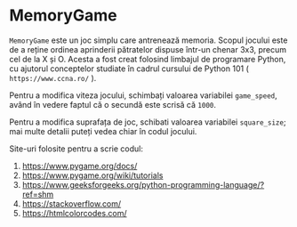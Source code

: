 # MemoryGame

`MemoryGame` este un joc  simplu care antrenează memoria. Scopul jocului este de a reține ordinea aprinderii pătratelor dispuse într-un chenar 3x3, precum cel de la X și O. Acesta a fost creat folosind limbajul de programare Python, cu ajutorul conceptelor studiate în cadrul cursului de Python 101 ( `https://www.ccna.ro/` ).

Pentru a modifica viteza jocului, schimbați valoarea variabilei `game_speed`, având în vedere faptul că o secundă este scrisă că `1000`.

Pentru a modifica suprafața de joc, schibati valoarea variabilei `square_size`; mai multe detalii puteți vedea chiar în codul jocului.

Site-uri folosite pentru a scrie codul:

1. https://www.pygame.org/docs/
2. https://www.pygame.org/wiki/tutorials
3. https://www.geeksforgeeks.org/python-programming-language/?ref=shm
4. https://stackoverflow.com/
5. https://htmlcolorcodes.com/